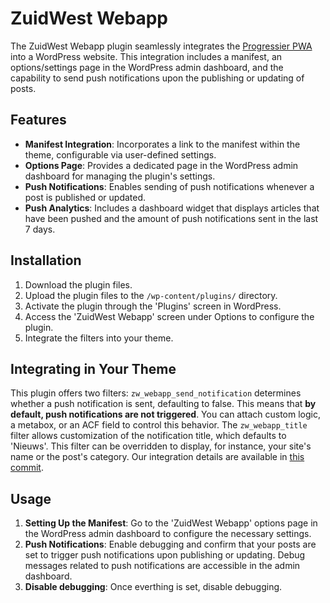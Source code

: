 # ZuidWest Webapp

The ZuidWest Webapp plugin seamlessly integrates the [Progressier PWA](https://progressier.com/) into a WordPress website. This integration includes a manifest, an options/settings page in the WordPress admin dashboard, and the capability to send push notifications upon the publishing or updating of posts.

## Features

- **Manifest Integration**: Incorporates a link to the manifest within the theme, configurable via user-defined settings.
- **Options Page**: Provides a dedicated page in the WordPress admin dashboard for managing the plugin's settings.
- **Push Notifications**: Enables sending of push notifications whenever a post is published or updated.
- **Push Analytics**: Includes a dashboard widget that displays articles that have been pushed and the amount of push notifications sent in the last 7 days.

## Installation

1. Download the plugin files.
2. Upload the plugin files to the `/wp-content/plugins/` directory.
3. Activate the plugin through the 'Plugins' screen in WordPress.
4. Access the 'ZuidWest Webapp' screen under Options to configure the plugin.
5. Integrate the filters into your theme.

## Integrating in Your Theme

This plugin offers two filters: `zw_webapp_send_notification` determines whether a push notification is sent, defaulting to false. This means that **by default, push notifications are not triggered**. You can attach custom logic, a metabox, or an ACF field to control this behavior. The `zw_webapp_title` filter allows customization of the notification title, which defaults to 'Nieuws'. This filter can be overridden to display, for instance, your site's name or the post's category. Our integration details are available in [this commit](https://github.com/oszuidwest/streekomroep-wp/commit/2f47ef4d259b3826b7643653cb47a567833cd73a).

## Usage

1. **Setting Up the Manifest**: Go to the 'ZuidWest Webapp' options page in the WordPress admin dashboard to configure the necessary settings.
2. **Push Notifications**: Enable debugging and confirm that your posts are set to trigger push notifications upon publishing or updating. Debug messages related to push notifications are accessible in the admin dashboard.
3. **Disable debugging**: Once everthing is set, disable debugging.
